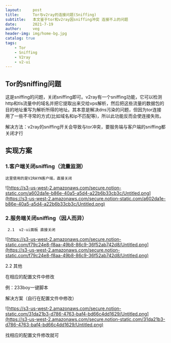```yaml
---
layout:     post
title:      Tor与v2ray的连接问题(Sniffing)
subtitle:   本文鉴于tor和v2ray因sniffing冲突 连接不上的问题
date:       2021-7-19
author:     veg
header-img: img/home-bg.jpg
catalog: true
tags:
    - Tor
    - Sniffing
    - V2ray
    - v2-ui
---
```


## Tor的sniffing问题

这是sniffing的问题，关闭sniffing即可。v2ray有一个sniffing功能，它可以检测http和tls流量中的域名并把它提取出来交给vps解析，然后把这些流量的数据包的目的地址重写为解析所得的地址。其本意是解决dns污染的问题，但因为tor连接用了一些不寻常的方式(比如域名和ip不匹配等)，所以此功能反而会使连接失败。

解决方法：v2ray的sniffing开关会导致与tor冲突，要服务端与客户端的sniffing都关闭才行

## 实现方案

### 1.客户端关闭sniffing（流量监测）

    这里使用的是V2RAYN客户端，直接关闭

![https://s3-us-west-2.amazonaws.com/secure.notion-static.com/a602da1e-b86e-40a5-a5d4-a22b6b33cb3c/Untitled.png](https://s3-us-west-2.amazonaws.com/secure.notion-static.com/a602da1e-b86e-40a5-a5d4-a22b6b33cb3c/Untitled.png)

### 2.服务端关闭sniffing（因人而异）

     2.1  v2-ui面板 直接关闭

![https://s3-us-west-2.amazonaws.com/secure.notion-static.com/f79c24e8-f8aa-49b8-86c9-36f52ab742d8/Untitled.png](https://s3-us-west-2.amazonaws.com/secure.notion-static.com/f79c24e8-f8aa-49b8-86c9-36f52ab742d8/Untitled.png)

2.2 其他

  在相应的配置文件中修改

例：233boy一键脚本

解决方案（自行在配置文件中修改）

![https://s3-us-west-2.amazonaws.com/secure.notion-static.com/31da21b3-d786-4763-baf4-bd66c4dd1629/Untitled.png](https://s3-us-west-2.amazonaws.com/secure.notion-static.com/31da21b3-d786-4763-baf4-bd66c4dd1629/Untitled.png)

找相应的配置文件修改就可